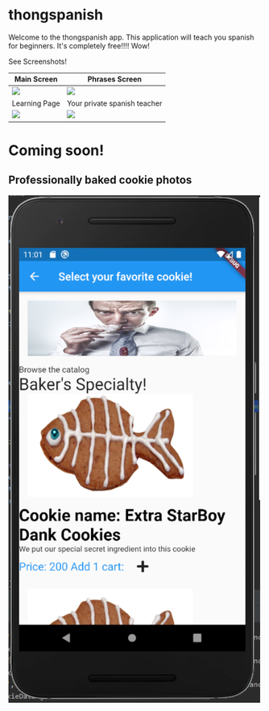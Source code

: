 # thongspanish

Welcome to the thongspanish app.
This application will teach you spanish for beginners. It's completely free!!!!
Wow!

See Screenshots!

Main Screen| Phrases Screen
------------ | -------------
<img src="https://raw.githubusercontent.com/antran1111/thongspanish/master/assets/screenshots/main%20page.PNG?token=AM6ILTOJ3OL6UQ2OYDGYMB27B7IRQ" width="300"> | <img src="https://raw.githubusercontent.com/antran1111/thongspanish/master/assets/screenshots/list%20page.PNG?token=AM6ILTIMYLST4AEBDZSBAF27B7ISM" width="300">
Learning Page| Your private spanish teacher
<img src="https://github.com/antran1111/thongspanish/blob/master/assets/screenshots/learning%20Page.PNG" width="300"> | <img src="https://raw.githubusercontent.com/antran1111/thongspanish/master/assets/images/maria.PNG?token=AM6ILTMPNDAKYUZKQVTHD5K7B7IOW" width="350">



# Coming soon!
## Professionally baked cookie photos
<img src="https://raw.githubusercontent.com/antran1111/NinjaCV/master/images/cookie/cookie%20list.PNG" width="500">

